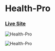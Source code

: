 # Health-Pro

### [Live Site](https://healthpros.netlify.app/)

![Health-Pro](https://i.ibb.co/NVMcNjy/Health-Pro-1.png)

![Health-Pro](https://i.ibb.co/6vjSDRD/Health-Pro-2.png)
